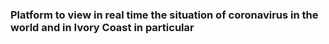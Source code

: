 ### Platform to view in real time the situation of coronavirus in the world and in Ivory Coast in particular
